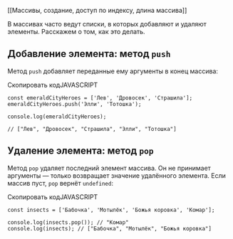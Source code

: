 

[[Массивы, создание, доступ по индексу, длина массива]]

В массивах часто ведут списки, в которых добавляют и удаляют элементы. Расскажем о том, как это делать.

## Добавление элемента: метод `push`

Метод `push` добавляет переданные ему аргументы в конец массива:

Скопировать кодJAVASCRIPT

```
const emeraldCityHeroes = ['Лев', 'Дровосек', 'Страшила'];
emeraldCityHeroes.push('Элли', 'Тотошка');

console.log(emeraldCityHeroes);

// ["Лев", "Дровосек", "Страшила", "Элли", "Тотошка"] 
```

## Удаление элемента: метод `pop`

Метод `pop` удаляет последний элемент массива. Он не принимает аргументы — только возвращает значение удалённого элемента. Если массив пуст, `pop` вернёт `undefined`:

Скопировать кодJAVASCRIPT

```
const insects = ['Бабочка', 'Мотылёк', 'Божья коровка', 'Комар'];

console.log(insects.pop()); // "Комар"
console.log(insects); // ["Бабочка", "Мотылёк", "Божья коровка"] 
```